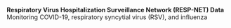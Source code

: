**Respiratory Virus Hospitalization Surveillance Network (RESP-NET) Data**
Monitoring COVID-19, respiratory syncytial virus (RSV), and influenza
